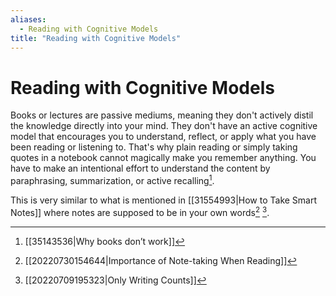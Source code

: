 ```yaml
---
aliases:
  - Reading with Cognitive Models
title: "Reading with Cognitive Models"
---
```


# Reading with Cognitive Models

Books or lectures are passive mediums, meaning they don't actively distil the knowledge directly into your mind. They don't have an active cognitive model that encourages you to understand, reflect, or apply what you have been reading or listening to. That's why plain reading or simply taking quotes in a notebook cannot magically make you remember anything. You have to make an intentional effort to understand the content by paraphrasing, summarization, or active recalling[^1].

This is very similar to what is mentioned in [[31554993|How to Take Smart Notes]] where notes are supposed to be in your own words[^2] [^3].

[^1]: [[35143536|Why books don’t work]]
[^2]: [[20220730154644|Importance of Note-taking When Reading]]
[^3]: [[20220709195323|Only Writing Counts]]